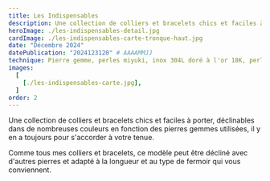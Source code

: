 ```yaml
---
title: Les Indispensables
description: Une collection de colliers et bracelets chics et faciles à porter, déclinables à l'infini !
heroImage: ./les-indispensables-detail.jpg
cardImage: ./les-indispensables-carte-tronque-haut.jpg
date: "Décembre 2024"
datePublication: "2024123120" # AAAAMMJJ
technique: Pierre gemme, perles miyuki, inox 304L doré à l'or 18K, perle de cristal preciosa
images:
  [
    [./les-indispensables-carte.jpg],
  ]
order: 2
---
```


Une collection de colliers et bracelets chics et faciles à porter, déclinables dans de nombreuses couleurs en fonction des pierres gemmes utilisées, il y en a toujours pour s'accorder à votre tenue.

Comme tous mes colliers et bracelets, ce modèle peut être décliné avec d'autres pierres et adapté à la longueur et au type de fermoir qui vous conviennent.
